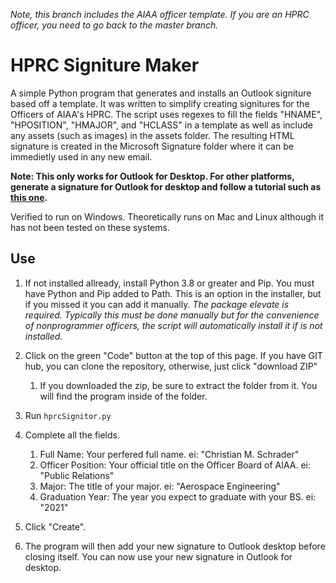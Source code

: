 _Note, this branch includes the AIAA officer template.  If you are an HPRC officer, you need to go back to the master branch._
# HPRC Signiture Maker
A simple Python program that generates and installs an Outlook signiture based off a template.  It was written to simplify creating signitures for the Officers of AIAA's HPRC.  The script uses regexes to fill the fields "HNAME", "HPOSITION", "HMAJOR", and "HCLASS" in a template as well as include any assets (such as images) in the assets folder.  The resulting HTML signature is created in the Microsoft Signature folder where it can be immedietly used in any new email.

__Note: This only works for Outlook for Desktop.  For other platforms, generate a signature for Outlook for desktop and follow a tutorial such as [this one](https://blog.gimm.io/add-email-signature-outlook-app-ios/).__

Verified to run on Windows.  Theoretically runs on Mac and Linux although it has not been tested on these systems. 

## Use
1. If not installed allready, install Python 3.8 or greater and Pip.  You must have Python and Pip added to Path.  This is an option in the installer, but if you missed it you can add it manually.  _The package elevate is required.  Typically this must be done manually but for the convenience of nonprogrammer officers, the script will automatically install it if is not installed._

1. Click on the green "Code" button at the top of this page.  If you have GIT hub, you can clone the repository, otherwise, just click "download ZIP"
   1. If you downloaded the zip, be sure to extract the folder from it.  You will find the program inside of the folder.

1. Run ```hprcSignitor.py```

1. Complete all the fields.
   1. Full Name: Your perfered full name.  ei: "Christian M. Schrader"
   1. Officer Position: Your official title on the Officer Board of AIAA.  ei: "Public Relations"
   1. Major: The title of your major.  ei: "Aerospace Engineering"
   1. Graduation Year: The year you expect to graduate with your BS.  ei: "2021"

1. Click "Create".

1. The program will then add your new signature to Outlook desktop before closing itself.  You can now use your new signature in Outlook for desktop.
